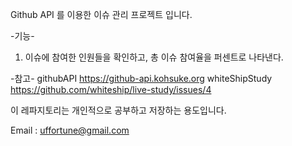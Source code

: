 
Github API 를 이용한 이슈 관리 프로젝트 입니다. 

-기능-

1. 이슈에 참여한 인원들을 확인하고, 총 이슈 참여율을 퍼센트로 나타낸다.

-참고-
githubAPI  https://github-api.kohsuke.org
whiteShipStudy https://github.com/whiteship/live-study/issues/4

이 레파지토리는 개인적으로 공부하고 저장하는 용도입니다. 

Email : uffortune@gmail.com 

